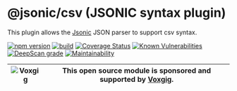 # @jsonic/csv (JSONIC syntax plugin)

This plugin allows the [Jsonic](https://jsonic.senecajs.org) JSON
parser to support csv syntax.

[![npm version](https://img.shields.io/npm/v/@jsonic/csv.svg)](https://npmjs.com/package/@jsonic/csv)
[![build](https://github.com/jsonicjs/csv/actions/workflows/build.yml/badge.svg)](https://github.com/jsonicjs/csv/actions/workflows/build.yml)
[![Coverage Status](https://coveralls.io/repos/github/jsonicjs/csv/badge.svg?branch=main)](https://coveralls.io/github/jsonicjs/csv?branch=main)
[![Known Vulnerabilities](https://snyk.io/test/github/jsonicjs/csv/badge.svg)](https://snyk.io/test/github/jsonicjs/csv)
[![DeepScan grade](https://deepscan.io/api/teams/5016/projects/20872/branches/581541/badge/grade.svg)](https://deepscan.io/dashboard#view=project&tid=5016&pid=20872&bid=581541)
[![Maintainability](https://api.codeclimate.com/v1/badges/8242b80adb8acb685afd/maintainability)](https://codeclimate.com/github/jsonicjs/csv/maintainability)

| ![Voxgig](https://www.voxgig.com/res/img/vgt01r.png) | This open source module is sponsored and supported by [Voxgig](https://www.voxgig.com). |
| ---------------------------------------------------- | --------------------------------------------------------------------------------------- |







